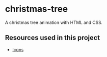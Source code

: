 # christmas-tree

A christmas tree animation with HTML and CSS.

## Resources used in this project

- [Icons](https://favicon.io/emoji-favicons/christmas-tree/)